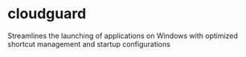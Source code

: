 # cloudguard
Streamlines the launching of applications on Windows with optimized shortcut management and startup configurations
